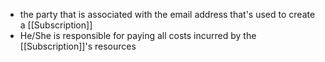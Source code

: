 * the party that is associated with the email address that's used to create a [[Subscription]]
* He/She is responsible for paying all costs incurred by the [[Subscription]]'s resources
